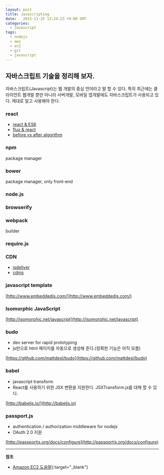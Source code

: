 ```yaml
---
layout: post
title: Javascripting
date:   2015-11-25 13:24:23 +9:00 GMT
categories: 
  - Javascript
tags: 
  - nodejs
  - aws
  - ec2
  - git
  - javascript
---
```


## 자바스크립트 기술을 정리해 보자.

자바스크립트(Javascript)는 웹 개발의 중심 언어라고 말 할 수 있다. 특히 최근에는 클라이언트 웹개발 뿐만 아니라 서버개발, 모바일 앱개발에도 자바스크립트가 사용되고 있다. 제대로 알고 사용해야 한다.


### react

* [react & ES6](http://webframeworks.kr/tutorials/react/es2015-react/)
* [flux & react](http://taegon.kim/archives/5288)
* [before vs after algorithm](http://snip.ly/ywCe#http://calendar.perfplanet.com/2013/diff/)

### npm

package manager

### bower

package manager, only front-end

### node.js
### browserify

### webpack

builder

### require.js

### CDN

* [jsdeliver](http://www.jsdelivr.com)
* [cdnjs](https://cdnjs.com/about)

### javascript template

[http://www.embeddedjs.com/](http://www.embeddedjs.com/)

### Isomorphic JavaScript

[http://isomorphic.net/javascript](http://isomorphic.net/javascript)

### budo

* dev server for rapid prototyping
* js만으로 html 페이지를 자동으로 생성해 준다.(정확한 기능은 아직 모름)

[https://github.com/mattdesl/budo](https://github.com/mattdesl/budo)

### babel

* javascript transform
* React를 사용하기 위한 JSX 변환을 지원한다. JSXTransform.js를 대체 할 수 있다.

[http://babeljs.io/](http://babeljs.io)

### passport.js

* authentication / authorization middleware for nodejs
* OAuth 2.0 지원

[http://passportjs.org/docs/configure](http://passportjs.org/docs/configure)



---
**참조**

* [Amazon EC2 도움말](https://docs.aws.amazon.com/ko_kr/AWSEC2/latest/UserGuide/Instances.html?console_help=true){:target="_blank"}